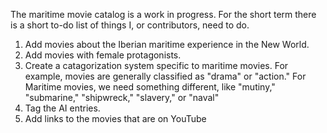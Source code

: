 The maritime movie catalog is a work in progress. For the short term there is a short to-do list of things I, or contributors, need to do.

1. Add movies about the Iberian maritime experience in the New World.
2. Add movies with female protagonists.
3. Create a catagorization system specific to maritime movies. For example, movies are generally classified as "drama" or "action." For Maritime movies, we need something different, like "mutiny," "submarine," "shipwreck," "slavery," or "naval"
4. Tag the AI entries.
5. Add links to the movies that are on YouTube
